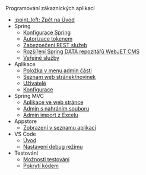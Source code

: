  <div class="sidebar-section">Programování zákaznických aplikací</div>

- [:point\_left: Zpět na Úvod](/?back)
- Spring
  - [Konfigurace Spring](/custom-apps/spring-config/)
  - [Autorizace tokenem](/custom-apps/spring/api-auth.md)
  - [Zabezpečení REST služeb](/custom-apps/spring/rest-url.md)
  - [Rozšíření Spring DATA repozitářů WebJET CMS](/custom-apps/spring/repository-extend.md)
  - [Veřejné služby](/custom-apps/spring/public-services.md)
- Aplikace
  - [Položka v menu admin části](/custom-apps/admin-menu-item/)
  - [Seznam web stránek/novinek](/custom-apps/news/)
  - [Uživatelé](/custom-apps/apps/user/README.md)
  - [Konfigurace](/custom-apps/config/README.md)
- Spring MVC
  - [Aplikace ve web stránce](/custom-apps/spring-mvc/)
  - [Admin s nahráním souboru](/custom-apps/spring-mvc/admin-with-upload.md)
  - [Admin import z Excelu](/custom-apps/spring-mvc/admin-excel-import.md)
- Appstore
  - [Zobrazení v seznamu aplikací](/custom-apps/appstore/)
- VS Code
  - [Úvod](/custom-apps/vscode/README.md)
  - [Nastavení debug režimu](/custom-apps/vscode/debugging/README.md)
- Testování
  - [Možnosti testování](/custom-apps/testing/README.md)
  - [Pokrytí kódem](/custom-apps/testing/codecoverage.md)
